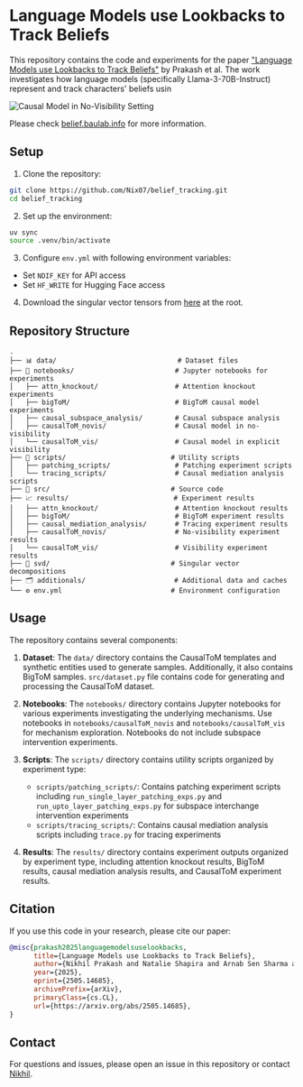 # Language Models use Lookbacks to Track Beliefs

This repository contains the code and experiments for the paper ["Language Models use Lookbacks to Track Beliefs"](https://arxiv.org/abs/2505.14685) by Prakash et al. The work investigates how language models (specifically Llama-3-70B-Instruct) represent and track characters' beliefs usin


![Causal Model in No-Visibility Setting](causalmodel_novis.png)


Please check [belief.baulab.info](https://belief.baulab.info/) for more information.

## Setup

1. Clone the repository:
```bash
git clone https://github.com/Nix07/belief_tracking.git
cd belief_tracking
```

2. Set up the environment:
```bash
uv sync
source .venv/bin/activate
```

3. Configure `env.yml` with following environment variables:
- Set `NDIF_KEY` for API access
- Set `HF_WRITE` for Hugging Face access

4. Download the singular vector tensors from [here]() at the root.


## Repository Structure

```
.
├── 📊 data/                              # Dataset files
├── 📓 notebooks/                         # Jupyter notebooks for experiments
│   ├── attn_knockout/                   # Attention knockout experiments
│   ├── bigToM/                          # BigToM causal model experiments 
│   ├── causal_subspace_analysis/        # Causal subspace analysis
│   ├── causalToM_novis/                 # Causal model in no-visibility
│   └── causalToM_vis/                   # Causal model in explicit visibility   
├── 📜 scripts/                          # Utility scripts
│   ├── patching_scripts/                # Patching experiment scripts
│   └── tracing_scripts/                 # Causal mediation analysis scripts
├── 🔧 src/                              # Source code
├── 📈 results/                          # Experiment results
│   ├── attn_knockout/                   # Attention knockout results
│   ├── bigToM/                          # BigToM experiment results
│   ├── causal_mediation_analysis/       # Tracing experiment results
│   ├── causalToM_novis/                 # No-visibility experiment results
│   └── causalToM_vis/                   # Visibility experiment results
├── 📐 svd/                              # Singular vector decompositions
├── 🗂️ additionals/                      # Additional data and caches
└── ⚙️ env.yml                           # Environment configuration
```

## Usage

The repository contains several components:

1. **Dataset**: The `data/` directory contains the CausalToM templates and synthetic entities used to generate samples. Additionally, it also contains BigToM samples. `src/dataset.py` file contains code for generating and processing the CausalToM dataset.

2. **Notebooks**: The `notebooks/` directory contains Jupyter notebooks for various experiments investigating the underlying mechanisms. Use notebooks in `notebooks/causalToM_novis` and `notebooks/causalToM_vis` for mechanism exploration. Notebooks do not include subspace intervention experiments.

3. **Scripts**: The `scripts/` directory contains utility scripts organized by experiment type:
   - `scripts/patching_scripts/`: Contains patching experiment scripts including `run_single_layer_patching_exps.py` and `run_upto_layer_patching_exps.py` for subspace interchange intervention experiments
   - `scripts/tracing_scripts/`: Contains causal mediation analysis scripts including `trace.py` for tracing experiments

4. **Results**: The `results/` directory contains experiment outputs organized by experiment type, including attention knockout results, BigToM results, causal mediation analysis results, and CausalToM experiment results.

## Citation

If you use this code in your research, please cite our paper:

```bibtex
@misc{prakash2025languagemodelsuselookbacks,
      title={Language Models use Lookbacks to Track Beliefs}, 
      author={Nikhil Prakash and Natalie Shapira and Arnab Sen Sharma and Christoph Riedl and Yonatan Belinkov and Tamar Rott Shaham and David Bau and Atticus Geiger},
      year={2025},
      eprint={2505.14685},
      archivePrefix={arXiv},
      primaryClass={cs.CL},
      url={https://arxiv.org/abs/2505.14685}, 
}
```

## Contact

For questions and issues, please open an issue in this repository or contact [Nikhil](https://nix07.github.io/). 